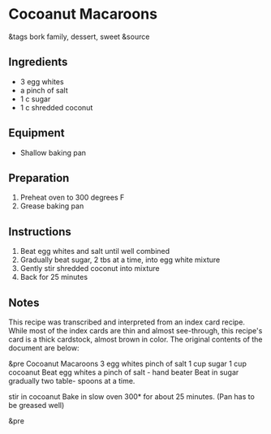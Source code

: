 # Cocoanut Macaroons

&tags bork family, dessert, sweet
&source 

## Ingredients

- 3 egg whites
- a pinch of salt
- 1 c sugar
- 1 c shredded coconut

## Equipment

- Shallow baking pan

## Preparation

1. Preheat oven to 300 degrees F
1. Grease baking pan

## Instructions

1. Beat egg whites and salt until well combined
1. Gradually beat sugar, 2 tbs at a time, into egg white mixture
1. Gently stir shredded coconut into mixture
1. Back for 25 minutes

## Notes

This recipe was transcribed and interpreted from an index card recipe. While most of the index cards are thin and almost see-through, this recipe's card is a thick cardstock, almost brown in color. The original contents of the document are below:

&pre
       Cocoanut Macaroons
3 egg whites
pinch of salt
1 cup sugar
1 cup cocoanut
Beat egg whites a pinch of salt - hand
                                  beater
Beat in sugar gradually two table-
spoons at a time.

stir in cocoanut
Bake in slow oven 300* for about
25 minutes.
(Pan has to be greased well)

&pre